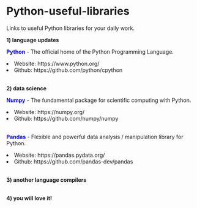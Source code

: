 # Python-useful-libraries

Links to useful Python libraries for your daily work.

<b>1) language updates</b>

<b style='color:blue !important;'>Python</b> - The official home of the Python Programming Language.
<li>Website: https://www.python.org/</li>
<li>Github: https://github.com/python/cpython</li>
</br>

<b>2) data science</b>

<b style='color:blue !important;'>Numpy</b> - The fundamental package for scientific computing with Python.
<li>Website: https://numpy.org/</li>
<li>Github: https://github.com/numpy/numpy</li>

</br>

<b style='color:blue !important;'>Pandas</b> - Flexible and powerful data analysis / manipulation library for Python.
<li>Website: https://pandas.pydata.org/</li>
<li>Github: https://github.com/pandas-dev/pandas</li>

</br>


<b>3) another language compilers</b>


</br>
<b>4) you will love it!</b>


</br>
